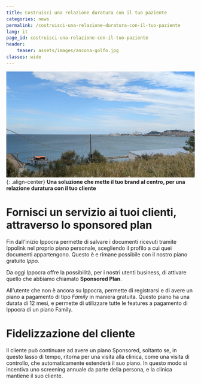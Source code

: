 ```yaml
---
title: Costruisci una relazione duratura con il tuo paziente
categories: news
permalink: /costruisci-una-relazione-duratura-con-il-tuo-paziente
lang: it
page_id: costruisci-una-relazione-con-il-tuo-paziente
header:
    teaser: assets/images/ancona-golfo.jpg
classes: wide
---
```


<!-- [![](img.jpg)](img.jpg) -->
![image-center](assets/images/ancona-golfo.jpg){: .align-center}
**Una soluzione che mette il tuo brand al centro, per una relazione duratura con il tuo cliente**

# Fornisci un servizio ai tuoi clienti, attraverso lo sponsored plan

Fin dall'inizio Ippocra permette di salvare i documenti ricevuti tramite Ippolink nel proprio piano
personale, scegliendo il profilo a cui quei documenti appartengono. Questo è e rimane possibile con 
il nostro piano gratuito _Ippo_.

Da oggi Ippocra offre la possibilità, per i nostri utenti business, di attivare quello che abbiamo 
chiamato **Sponsored Plan**.

All'utente che non è ancora su Ippocra, permette di registrarsi e di avere un piano a pagamento di 
tipo _Family_ in maniera gratuita. Questo piano ha una durata di 12 mesi, e permette di utilizzare
tutte le features a pagamento di Ippocra di un piano Family.

# Fidelizzazione del cliente

Il cliente può continuare ad avere un piano Sponsored, soltanto se, in questo lasso di tempo, 
ritorna per una visita alla clinica, come una visita di controllo, che automaticamente estenderà il
suo piano. In questo modo si incentiva uno screening annuale da parte della persona, e la clinica 
mantiene il suo cliente.


